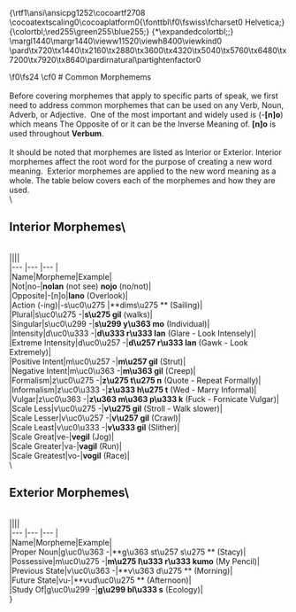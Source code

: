 {\rtf1\ansi\ansicpg1252\cocoartf2708
\cocoatextscaling0\cocoaplatform0{\fonttbl\f0\fswiss\fcharset0 Helvetica;}
{\colortbl;\red255\green255\blue255;}
{\*\expandedcolortbl;;}
\margl1440\margr1440\vieww11520\viewh8400\viewkind0
\pard\tx720\tx1440\tx2160\tx2880\tx3600\tx4320\tx5040\tx5760\tx6480\tx7200\tx7920\tx8640\pardirnatural\partightenfactor0

\f0\fs24 \cf0 # Common Morphemems\
\
Before covering morphemes that apply to specific parts of speak, we first need to address common morphemes that can be used on any Verb, Noun, Adverb, or Adjective.&nbsp; One of the most important and widely used is (-**[n]o**) which means The Opposite of or it can be the Inverse Meaning of. **[n]o** is used throughout **Verbum**.\
\
It should be noted that morphemes are listed as Interior or Exterior. Interior morphemes affect the root word for the purpose of creating a new word meaning.&nbsp; Exterior morphemes are applied to the new word meaning as a whole. The table below covers each of the morphemes and how they are used.\
\
## Interior Morphemes\
\
||||\
|--- |--- |--- |\
|Name|Morpheme|Example|\
|Not|no-|**nolan** (not see) **nojo** (no/not)|\
|Opposite|-[n]o|**lano** (Overlook)|\
|Action (-ing)|-s\uc0\u275 |**dims\u275 ** (Sailing)|\
|Plural|s\uc0\u275 -|**s\u275 gil** (walks)|\
|Singular|s\uc0\u299 -|**s\u299 y\u363 mo** (Individual)|\
|Intensity|d\uc0\u333 -|**d\u333 r\u333 lan** (Glare - Look Intensely)|\
|Extreme Intensity|d\uc0\u257 -|**d\u257 r\u333 lan** (Gawk - Look Extremely)|\
|Positive Intent|m\uc0\u257 -|**m\u257 gil** (Strut)|\
|Negative Intent|m\uc0\u363 -|**m\u363 gil** (Creep)|\
|Formalism|z\uc0\u275 -|**z\u275 t\u275 n** (Quote - Repeat Formally)|\
|Informalism|z\uc0\u333 -|**z\u333 h\u275 t** (Wed - Marry Informal)|\
|Vulgar|z\uc0\u363 -|**z\u363 m\u363 p\u333 k** (Fuck - Fornicate Vulgar)|\
|Scale Less|v\uc0\u275 -|**v\u275 gil** (Stroll - Walk slower)|\
|Scale Lesser|v\uc0\u257 -|**v\u257 gil** (Crawl)|\
|Scale Least|v\uc0\u333 -|**v\u333 gil** (Slither)|\
|Scale Great|ve-|**vegil** (Jog)|\
|Scale Greater|va-|**vagil** (Run)|\
|Scale Greatest|vo-|**vogil** (Race)|\
\
## Exterior Morphemes\
\
||||\
|--- |--- |--- |\
|Name|Morpheme|Example|\
|Proper Noun|g\uc0\u363 -|**g\u363 st\u257 s\u275 ** (Stacy)|\
|Possessive|m\uc0\u275 -|**m\u275 l\u333 r\u333 kumo** (My Pencil)|\
|Previous State|v\uc0\u363 -|**v\u363 d\u275 ** (Morning)|\
|Future State|vu-|**vud\uc0\u275 ** (Afternoon)|\
|Study Of|g\uc0\u299 -|**g\u299 bl\u333 s** (Ecology)|\
}

